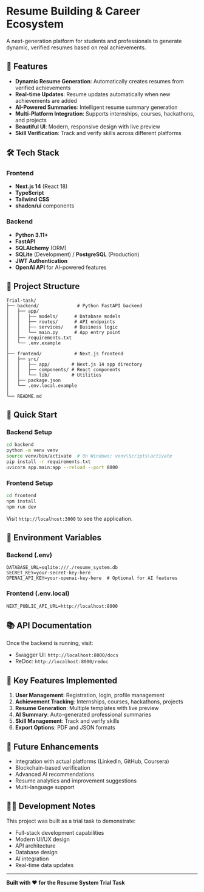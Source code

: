 # Resume Building & Career Ecosystem

A next-generation platform for students and professionals to generate dynamic, verified resumes based on real achievements.

## 🚀 Features

- **Dynamic Resume Generation**: Automatically creates resumes from verified achievements
- **Real-time Updates**: Resume updates automatically when new achievements are added
- **AI-Powered Summaries**: Intelligent resume summary generation
- **Multi-Platform Integration**: Supports internships, courses, hackathons, and projects
- **Beautiful UI**: Modern, responsive design with live preview
- **Skill Verification**: Track and verify skills across different platforms

## 🛠️ Tech Stack

### Frontend
- **Next.js 14** (React 18)
- **TypeScript**
- **Tailwind CSS**
- **shadcn/ui** components

### Backend
- **Python 3.11+**
- **FastAPI**
- **SQLAlchemy** (ORM)
- **SQLite** (Development) / **PostgreSQL** (Production)
- **JWT Authentication**
- **OpenAI API** for AI-powered features

## 📁 Project Structure

```
Trial-task/
├── backend/              # Python FastAPI backend
│   ├── app/
│   │   ├── models/      # Database models
│   │   ├── routes/      # API endpoints
│   │   ├── services/    # Business logic
│   │   └── main.py      # App entry point
│   ├── requirements.txt
│   └── .env.example
│
├── frontend/            # Next.js frontend
│   ├── src/
│   │   ├── app/        # Next.js 14 app directory
│   │   ├── components/ # React components
│   │   └── lib/        # Utilities
│   ├── package.json
│   └── .env.local.example
│
└── README.md
```

## 🏃 Quick Start

### Backend Setup

```bash
cd backend
python -m venv venv
source venv/bin/activate  # On Windows: venv\Scripts\activate
pip install -r requirements.txt
uvicorn app.main:app --reload --port 8000
```

### Frontend Setup

```bash
cd frontend
npm install
npm run dev
```

Visit `http://localhost:3000` to see the application.

## 🔑 Environment Variables

### Backend (.env)
```
DATABASE_URL=sqlite:///./resume_system.db
SECRET_KEY=your-secret-key-here
OPENAI_API_KEY=your-openai-key-here  # Optional for AI features
```

### Frontend (.env.local)
```
NEXT_PUBLIC_API_URL=http://localhost:8000
```

## 📚 API Documentation

Once the backend is running, visit:
- Swagger UI: `http://localhost:8000/docs`
- ReDoc: `http://localhost:8000/redoc`

## 🎯 Key Features Implemented

1. **User Management**: Registration, login, profile management
2. **Achievement Tracking**: Internships, courses, hackathons, projects
3. **Resume Generation**: Multiple templates with live preview
4. **AI Summary**: Auto-generated professional summaries
5. **Skill Management**: Track and verify skills
6. **Export Options**: PDF and JSON formats

## 🔮 Future Enhancements

- Integration with actual platforms (LinkedIn, GitHub, Coursera)
- Blockchain-based verification
- Advanced AI recommendations
- Resume analytics and improvement suggestions
- Multi-language support

## 👨‍💻 Development Notes

This project was built as a trial task to demonstrate:
- Full-stack development capabilities
- Modern UI/UX design
- API architecture
- Database design
- AI integration
- Real-time data updates

---

**Built with ❤️ for the Resume System Trial Task**

